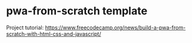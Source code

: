 # pwa-from-scratch template
Project tutorial: https://www.freecodecamp.org/news/build-a-pwa-from-scratch-with-html-css-and-javascript/
